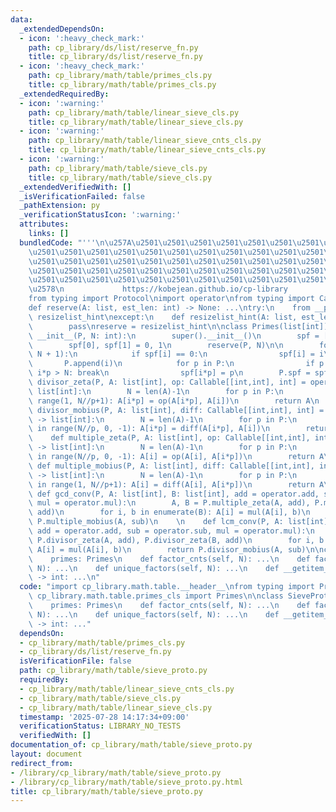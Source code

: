 ```yaml
---
data:
  _extendedDependsOn:
  - icon: ':heavy_check_mark:'
    path: cp_library/ds/list/reserve_fn.py
    title: cp_library/ds/list/reserve_fn.py
  - icon: ':heavy_check_mark:'
    path: cp_library/math/table/primes_cls.py
    title: cp_library/math/table/primes_cls.py
  _extendedRequiredBy:
  - icon: ':warning:'
    path: cp_library/math/table/linear_sieve_cls.py
    title: cp_library/math/table/linear_sieve_cls.py
  - icon: ':warning:'
    path: cp_library/math/table/linear_sieve_cnts_cls.py
    title: cp_library/math/table/linear_sieve_cnts_cls.py
  - icon: ':warning:'
    path: cp_library/math/table/sieve_cls.py
    title: cp_library/math/table/sieve_cls.py
  _extendedVerifiedWith: []
  _isVerificationFailed: false
  _pathExtension: py
  _verificationStatusIcon: ':warning:'
  attributes:
    links: []
  bundledCode: "'''\n\u257A\u2501\u2501\u2501\u2501\u2501\u2501\u2501\u2501\u2501\u2501\
    \u2501\u2501\u2501\u2501\u2501\u2501\u2501\u2501\u2501\u2501\u2501\u2501\u2501\
    \u2501\u2501\u2501\u2501\u2501\u2501\u2501\u2501\u2501\u2501\u2501\u2501\u2501\
    \u2501\u2501\u2501\u2501\u2501\u2501\u2501\u2501\u2501\u2501\u2501\u2501\u2501\
    \u2501\u2501\u2501\u2501\u2501\u2501\u2501\u2501\u2501\u2501\u2501\u2501\u2501\
    \u2578\n             https://kobejean.github.io/cp-library               \n'''\n\
    from typing import Protocol\nimport operator\nfrom typing import Callable\n\n\n\
    def reserve(A: list, est_len: int) -> None: ...\ntry:\n    from __pypy__ import\
    \ resizelist_hint\nexcept:\n    def resizelist_hint(A: list, est_len: int):\n\
    \        pass\nreserve = resizelist_hint\n\nclass Primes(list[int]):\n    def\
    \ __init__(P, N: int):\n        super().__init__()\n        spf = [0] * (N + 1)\n\
    \        spf[0], spf[1] = 0, 1\n        reserve(P, N)\n\n        for i in range(2,\
    \ N + 1):\n            if spf[i] == 0:\n                spf[i] = i\n         \
    \       P.append(i)\n            for p in P:\n                if p > spf[i] or\
    \ i*p > N: break\n                spf[i*p] = p\n        P.spf = spf\n\n    def\
    \ divisor_zeta(P, A: list[int], op: Callable[[int,int], int] = operator.add) ->\
    \ list[int]:\n        N = len(A)-1\n        for p in P:\n            for i in\
    \ range(1, N//p+1): A[i*p] = op(A[i*p], A[i])\n        return A\n    \n    def\
    \ divisor_mobius(P, A: list[int], diff: Callable[[int,int], int] = operator.sub)\
    \ -> list[int]:\n        N = len(A)-1\n        for p in P:\n            for i\
    \ in range(N//p, 0, -1): A[i*p] = diff(A[i*p], A[i])\n        return A\n    \n\
    \    def multiple_zeta(P, A: list[int], op: Callable[[int,int], int] = operator.add)\
    \ -> list[int]:\n        N = len(A)-1\n        for p in P:\n            for i\
    \ in range(N//p, 0, -1): A[i] = op(A[i], A[i*p])\n        return A\n    \n   \
    \ def multiple_mobius(P, A: list[int], diff: Callable[[int,int], int] = operator.sub)\
    \ -> list[int]:\n        N = len(A)-1\n        for p in P:\n            for i\
    \ in range(1, N//p+1): A[i] = diff(A[i], A[i*p])\n        return A\n    \n   \
    \ def gcd_conv(P, A: list[int], B: list[int], add = operator.add, sub = operator.sub,\
    \ mul = operator.mul):\n        A, B = P.multiple_zeta(A, add), P.multiple_zeta(B,\
    \ add)\n        for i, b in enumerate(B): A[i] = mul(A[i], b)\n        return\
    \ P.multiple_mobius(A, sub)\n    \n    def lcm_conv(P, A: list[int], B: list[int],\
    \ add = operator.add, sub = operator.sub, mul = operator.mul):\n        A, B =\
    \ P.divisor_zeta(A, add), P.divisor_zeta(B, add)\n        for i, b in enumerate(B):\
    \ A[i] = mul(A[i], b)\n        return P.divisor_mobius(A, sub)\n\nclass SieveProtocol(Protocol):\n\
    \    primes: Primes\n    def factor_cnts(self, N): ...\n    def factors(self,\
    \ N): ...\n    def unique_factors(self, N): ...\n    def __getitem__(self, key)\
    \ -> int: ...\n"
  code: "import cp_library.math.table.__header__\nfrom typing import Protocol\nfrom\
    \ cp_library.math.table.primes_cls import Primes\n\nclass SieveProtocol(Protocol):\n\
    \    primes: Primes\n    def factor_cnts(self, N): ...\n    def factors(self,\
    \ N): ...\n    def unique_factors(self, N): ...\n    def __getitem__(self, key)\
    \ -> int: ..."
  dependsOn:
  - cp_library/math/table/primes_cls.py
  - cp_library/ds/list/reserve_fn.py
  isVerificationFile: false
  path: cp_library/math/table/sieve_proto.py
  requiredBy:
  - cp_library/math/table/linear_sieve_cnts_cls.py
  - cp_library/math/table/sieve_cls.py
  - cp_library/math/table/linear_sieve_cls.py
  timestamp: '2025-07-28 14:17:34+09:00'
  verificationStatus: LIBRARY_NO_TESTS
  verifiedWith: []
documentation_of: cp_library/math/table/sieve_proto.py
layout: document
redirect_from:
- /library/cp_library/math/table/sieve_proto.py
- /library/cp_library/math/table/sieve_proto.py.html
title: cp_library/math/table/sieve_proto.py
---
```

